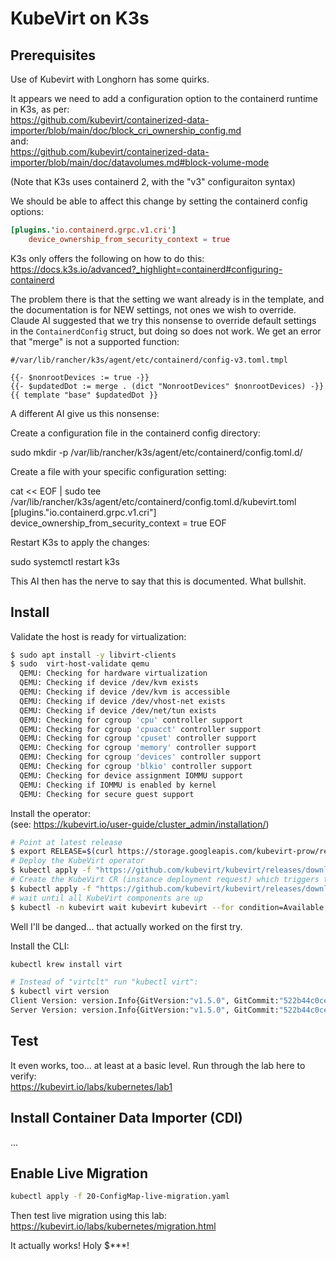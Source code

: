 # KubeVirt on K3s

## Prerequisites

Use of Kubevirt with Longhorn has some quirks.

It appears we need to add a configuration option to the containerd runtime in K3s, as
per:  
<https://github.com/kubevirt/containerized-data-importer/blob/main/doc/block_cri_ownership_config.md>  
and:  
<https://github.com/kubevirt/containerized-data-importer/blob/main/doc/datavolumes.md#block-volume-mode>

(Note that K3s uses containerd 2, with the "v3" configuraiton syntax)

We should be able to affect this change by setting the containerd config options:

```toml
[plugins.'io.containerd.grpc.v1.cri']
    device_ownership_from_security_context = true
```

K3s only offers the following on how to do this:  
<https://docs.k3s.io/advanced?_highlight=containerd#configuring-containerd>

The problem there is that the setting we want already is in the template, and the
documentation is for NEW settings, not ones we wish to override.  Claude AI suggested
that we try this nonsense to override default settings in the `ContainerdConfig` struct,
but doing so does not work.  We get an error that "merge" is not a supported function:

```text
#/var/lib/rancher/k3s/agent/etc/containerd/config-v3.toml.tmpl

{{- $nonrootDevices := true -}}
{{- $updatedDot := merge . (dict "NonrootDevices" $nonrootDevices) -}}
{{ template "base" $updatedDot }}
```

A different AI give us this nonsense:

Create a configuration file in the containerd config directory:

sudo mkdir -p /var/lib/rancher/k3s/agent/etc/containerd/config.toml.d/

Create a file with your specific configuration setting:

cat << EOF | sudo tee /var/lib/rancher/k3s/agent/etc/containerd/config.toml.d/kubevirt.toml
[plugins."io.containerd.grpc.v1.cri"]
  device_ownership_from_security_context = true
EOF

Restart K3s to apply the changes:

sudo systemctl restart k3s

This AI then has the nerve to say that this is documented. What bullshit.

## Install

Validate the host is ready for virtualization:

```bash
$ sudo apt install -y libvirt-clients
$ sudo  virt-host-validate qemu
  QEMU: Checking for hardware virtualization                                 : PASS
  QEMU: Checking if device /dev/kvm exists                                   : PASS
  QEMU: Checking if device /dev/kvm is accessible                            : PASS
  QEMU: Checking if device /dev/vhost-net exists                             : PASS
  QEMU: Checking if device /dev/net/tun exists                               : PASS
  QEMU: Checking for cgroup 'cpu' controller support                         : PASS
  QEMU: Checking for cgroup 'cpuacct' controller support                     : PASS
  QEMU: Checking for cgroup 'cpuset' controller support                      : PASS
  QEMU: Checking for cgroup 'memory' controller support                      : PASS
  QEMU: Checking for cgroup 'devices' controller support                     : PASS
  QEMU: Checking for cgroup 'blkio' controller support                       : PASS
  QEMU: Checking for device assignment IOMMU support                         : PASS
  QEMU: Checking if IOMMU is enabled by kernel                               : PASS
  QEMU: Checking for secure guest support                                    : WARN (Unknown if this platform has Secure Guest support)
```

Install the operator:  
(see: <https://kubevirt.io/user-guide/cluster_admin/installation/>)

```bash
# Point at latest release
$ export RELEASE=$(curl https://storage.googleapis.com/kubevirt-prow/release/kubevirt/kubevirt/stable.txt)
# Deploy the KubeVirt operator
$ kubectl apply -f "https://github.com/kubevirt/kubevirt/releases/download/${RELEASE}/kubevirt-operator.yaml"
# Create the KubeVirt CR (instance deployment request) which triggers the actual installation
$ kubectl apply -f "https://github.com/kubevirt/kubevirt/releases/download/${RELEASE}/kubevirt-cr.yaml"
# wait until all KubeVirt components are up
$ kubectl -n kubevirt wait kubevirt kubevirt --for condition=Available
```

Well I'll be danged... that actually worked on the first try.

Install the CLI:

```bash
kubectl krew install virt

# Instead of "virtclt" run "kubectl virt":
$ kubectl virt version
Client Version: version.Info{GitVersion:"v1.5.0", GitCommit:"522b44c0ce8d1909618324cb083d69e5c7a0a234", GitTreeState:"clean", BuildDate:"2025-03-13T18:12:11Z", GoVersion:"go1.23.4 X:nocoverageredesign", Compiler:"gc", Platform:"linux/amd64"}
Server Version: version.Info{GitVersion:"v1.5.0", GitCommit:"522b44c0ce8d1909618324cb083d69e5c7a0a234", GitTreeState:"clean", BuildDate:"2025-03-13T19:53:21Z", GoVersion:"go1.23.4 X:nocoverageredesign", Compiler:"gc", Platform:"linux/amd64"}
```

## Test

It even works, too... at least at a basic level.  Run through the lab here to verify:  
<https://kubevirt.io/labs/kubernetes/lab1>

## Install Container Data Importer (CDI)

...

## Enable Live Migration

```bash
kubectl apply -f 20-ConfigMap-live-migration.yaml
```

Then test live migration using this lab:  
<https://kubevirt.io/labs/kubernetes/migration.html>

It actually works!  Holy $***!
